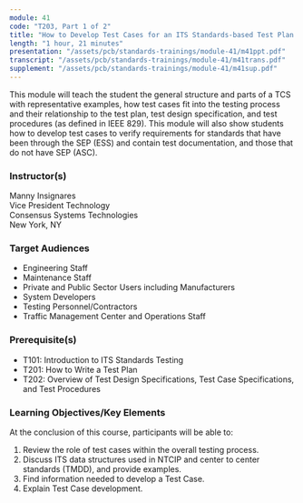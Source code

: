```yaml
---
module: 41
code: "T203, Part 1 of 2"
title: "How to Develop Test Cases for an ITS Standards-based Test Plan - Part 1 of 2"
length: "1 hour, 21 minutes"
presentation: "/assets/pcb/standards-trainings/module-41/m41ppt.pdf"
transcript: "/assets/pcb/standards-trainings/module-41/m41trans.pdf"
supplement: "/assets/pcb/standards-trainings/module-41/m41sup.pdf"
---
```

This module will teach the student the general structure and parts of a TCS with representative examples, how test cases fit into the testing process and their relationship to the test plan, test design specification, and test procedures (as defined in IEEE 829). This module will also show students how to develop test cases to verify requirements for standards that have been through the SEP (ESS) and contain test documentation, and those that do not have SEP (ASC).

### Instructor(s)
Manny Insignares  
Vice President Technology  
Consensus Systems Technologies  
New York, NY

### Target Audiences
* Engineering Staff
* Maintenance Staff
* Private and Public Sector Users including Manufacturers
* System Developers
* Testing Personnel/Contractors
* Traffic Management Center and Operations Staff

### Prerequisite(s)
* T101: Introduction to ITS Standards Testing
* T201: How to Write a Test Plan
* T202: Overview of Test Design Specifications, Test Case Specifications, and Test Procedures

### Learning Objectives/Key Elements
At the conclusion of this course, participants will be able to:

1. Review the role of test cases within the overall testing process.
2. Discuss ITS data structures used in NTCIP and center to center standards (TMDD), and provide examples.
3. Find information needed to develop a Test Case.
4. Explain Test Case development.